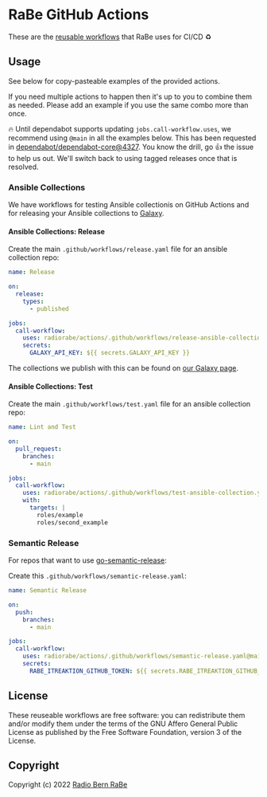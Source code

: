 # RaBe GitHub Actions

These are the [reusable workflows](https://docs.github.com/en/actions/using-workflows/reusing-workflows)
that RaBe uses for CI/CD ♻️

## Usage

See below for copy-pasteable examples of the provided actions.

If you need multiple actions to happen then it's up to you to combine them as needed. Please add an example if you use the same combo more than once.

🔥 Until dependabot supports updating `jobs.call-workflow.uses`, we recommend using `@main` in all the examples below. This has been requested in [dependabot/dependabot-core@4327](https://github.com/dependabot/dependabot-core/issues/4327). You know the drill, go 👍 the issue to help us out. We'll switch back to using tagged releases once that is resolved.

### Ansible Collections

We have workflows for testing Ansible collectionis on GitHub Actions and for releasing your Ansible collections to [Galaxy](https://galaxy.ansible.com).

#### Ansible Collections: Release

Create the main `.github/workflows/release.yaml` file for an ansible collection repo:

```yaml
name: Release

on:
  release:
    types:
      - published

jobs:
  call-workflow:
    uses: radiorabe/actions/.github/workflows/release-ansible-collection.yaml@main
    secrets:
      GALAXY_API_KEY: ${{ secrets.GALAXY_API_KEY }}
```

The collections we publish with this can be found on [our Galaxy page](https://galaxy.ansible.com/radiorabe).

#### Ansible Collections: Test

Create the main `.github/workflows/test.yaml` file for an ansible collection repo:

```yaml
name: Lint and Test

on:
  pull_request:
    branches:
      - main

jobs:
  call-workflow:
    uses: radiorabe/actions/.github/workflows/test-ansible-collection.yaml@main
    with:
      targets: |
        roles/example
        roles/second_example
```

### Semantic Release

For repos that want to use [go-semantic-release](https://go-semantic-release.xyz):

Create this `.github/workflows/semantic-release.yaml`:

```yaml
name: Semantic Release

on:
  push:
    branches:
      - main

jobs:
  call-workflow:
    uses: radiorabe/actions/.github/workflows/semantic-release.yaml@main
    secrets:
      RABE_ITREAKTION_GITHUB_TOKEN: ${{ secrets.RABE_ITREAKTION_GITHUB_TOKEN }}
```
## License

These reuseable workflows are free software: you can redistribute them and/or modify them under
the terms of the GNU Affero General Public License as published by the Free
Software Foundation, version 3 of the License.

## Copyright

Copyright (c) 2022 [Radio Bern RaBe](http://www.rabe.ch)
